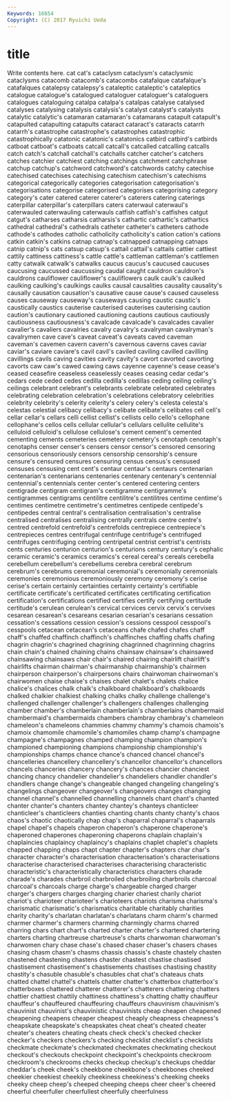 ```yaml
---
Keywords: 16654 
Copyright: (C) 2017 Ryuichi Ueda
---
```


# title

Write contents here.
cat cat's
cataclysm cataclysm's cataclysmic cataclysms catacomb catacomb's catacombs catafalque catafalque's catafalques
catalepsy catalepsy's cataleptic cataleptic's cataleptics catalogue catalogue's catalogued cataloguer cataloguer's
cataloguers catalogues cataloguing catalpa catalpa's catalpas catalyse catalysed catalyses catalysing
catalysis catalysis's catalyst catalyst's catalysts catalytic catalytic's catamaran catamaran's catamarans
catapult catapult's catapulted catapulting catapults cataract cataract's cataracts catarrh catarrh's
catastrophe catastrophe's catastrophes catastrophic catastrophically catatonic catatonic's catatonics catbird catbird's
catbirds catboat catboat's catboats catcall catcall's catcalled catcalling catcalls catch
catch's catchall catchall's catchalls catcher catcher's catchers catches catchier catchiest
catching catchings catchment catchphrase catchup catchup's catchword catchword's catchwords catchy
catechise catechised catechises catechising catechism catechism's catechisms categorical categorically categories
categorisation categorisation's categorisations categorise categorised categorises categorising category category's cater
catered caterer caterer's caterers catering caterings caterpillar caterpillar's caterpillars caters
caterwaul caterwaul's caterwauled caterwauling caterwauls catfish catfish's catfishes catgut catgut's
catharses catharsis catharsis's cathartic cathartic's cathartics cathedral cathedral's cathedrals catheter
catheter's catheters cathode cathode's cathodes catholic catholicity catholicity's cation cation's
cations catkin catkin's catkins catnap catnap's catnapped catnapping catnaps catnip
catnip's cats catsup catsup's cattail cattail's cattails cattier cattiest cattily
cattiness cattiness's cattle cattle's cattleman cattleman's cattlemen catty catwalk catwalk's
catwalks caucus caucus's caucused caucuses caucusing caucussed caucussing caudal caught
cauldron cauldron's cauldrons cauliflower cauliflower's cauliflowers caulk caulk's caulked caulking
caulking's caulkings caulks causal causalities causality causality's causally causation causation's
causative cause cause's caused causeless causes causeway causeway's causeways causing
caustic caustic's caustically caustics cauterise cauterised cauterises cauterising caution caution's
cautionary cautioned cautioning cautions cautious cautiously cautiousness cautiousness's cavalcade cavalcade's
cavalcades cavalier cavalier's cavaliers cavalries cavalry cavalry's cavalryman cavalryman's cavalrymen
cave cave's caveat caveat's caveats caved caveman caveman's cavemen cavern
cavern's cavernous caverns caves caviar caviar's caviare caviare's cavil cavil's
caviled caviling cavilled cavilling cavillings cavils caving cavities cavity cavity's
cavort cavorted cavorting cavorts caw caw's cawed cawing caws cayenne
cayenne's cease cease's ceased ceasefire ceaseless ceaselessly ceases ceasing cedar
cedar's cedars cede ceded cedes cedilla cedilla's cedillas ceding ceiling
ceiling's ceilings celebrant celebrant's celebrants celebrate celebrated celebrates celebrating celebration
celebration's celebrations celebratory celebrities celebrity celebrity's celerity celerity's celery celery's
celesta celesta's celestas celestial celibacy celibacy's celibate celibate's celibates cell
cell's cellar cellar's cellars celli cellist cellist's cellists cello cello's
cellophane cellophane's cellos cells cellular cellular's cellulars cellulite cellulite's celluloid
celluloid's cellulose cellulose's cement cement's cemented cementing cements cemeteries cemetery
cemetery's cenotaph cenotaph's cenotaphs censer censer's censers censor censor's censored
censoring censorious censoriously censors censorship censorship's censure censure's censured censures
censuring census census's censused censuses censusing cent cent's centaur centaur's
centaurs centenarian centenarian's centenarians centenaries centenary centenary's centennial centennial's centennials
center center's centered centering centers centigrade centigram centigram's centigramme centigramme's
centigrammes centigrams centilitre centilitre's centilitres centime centime's centimes centimetre centimetre's
centimetres centipede centipede's centipedes central central's centralisation centralisation's centralise centralised
centralises centralising centrally centrals centre centre's centred centrefold centrefold's centrefolds
centrepiece centrepiece's centrepieces centres centrifugal centrifuge centrifuge's centrifuged centrifuges centrifuging
centring centripetal centrist centrist's centrists cents centuries centurion centurion's centurions
century century's cephalic ceramic ceramic's ceramics ceramics's cereal cereal's cereals
cerebella cerebellum cerebellum's cerebellums cerebra cerebral cerebrum cerebrum's cerebrums ceremonial
ceremonial's ceremonially ceremonials ceremonies ceremonious ceremoniously ceremony ceremony's cerise cerise's
certain certainly certainties certainty certainty's certifiable certificate certificate's certificated certificates
certificating certification certification's certifications certified certifies certify certifying certitude certitude's
cerulean cerulean's cervical cervices cervix cervix's cervixes cesarean cesarean's cesareans
cesarian cesarian's cesarians cessation cessation's cessations cession cession's cessions cesspool
cesspool's cesspools cetacean cetacean's cetaceans chafe chafed chafes chaff chaff's
chaffed chaffinch chaffinch's chaffinches chaffing chaffs chafing chagrin chagrin's chagrined
chagrining chagrinned chagrinning chagrins chain chain's chained chaining chains chainsaw
chainsaw's chainsawed chainsawing chainsaws chair chair's chaired chairing chairlift chairlift's
chairlifts chairman chairman's chairmanship chairmanship's chairmen chairperson chairperson's chairpersons chairs
chairwoman chairwoman's chairwomen chaise chaise's chaises chalet chalet's chalets chalice
chalice's chalices chalk chalk's chalkboard chalkboard's chalkboards chalked chalkier chalkiest
chalking chalks chalky challenge challenge's challenged challenger challenger's challengers challenges
challenging chamber chamber's chamberlain chamberlain's chamberlains chambermaid chambermaid's chambermaids chambers
chambray chambray's chameleon chameleon's chameleons chammies chammy chammy's chamois chamois's
chamoix chamomile chamomile's chamomiles champ champ's champagne champagne's champagnes champed
champing champion champion's championed championing champions championship championship's championships champs
chance chance's chanced chancel chancel's chancelleries chancellery chancellery's chancellor chancellor's
chancellors chancels chanceries chancery chancery's chances chancier chanciest chancing chancy
chandelier chandelier's chandeliers chandler chandler's chandlers change change's changeable changed
changeling changeling's changelings changeover changeover's changeovers changes changing channel channel's
channelled channelling channels chant chant's chanted chanter chanter's chanters chantey
chantey's chanteys chanticleer chanticleer's chanticleers chanties chanting chants chanty chanty's
chaos chaos's chaotic chaotically chap chap's chaparral chaparral's chaparrals chapel
chapel's chapels chaperon chaperon's chaperone chaperone's chaperoned chaperones chaperoning chaperons
chaplain chaplain's chaplaincies chaplaincy chaplaincy's chaplains chaplet chaplet's chaplets chapped
chapping chaps chapt chapter chapter's chapters char char's character character's
characterisation characterisation's characterisations characterise characterised characterises characterising characteristic characteristic's characteristically
characteristics characters charade charade's charades charbroil charbroiled charbroiling charbroils charcoal
charcoal's charcoals charge charge's chargeable charged charger charger's chargers charges
charging charier chariest charily chariot chariot's charioteer charioteer's charioteers chariots
charisma charisma's charismatic charismatic's charismatics charitable charitably charities charity charity's
charlatan charlatan's charlatans charm charm's charmed charmer charmer's charmers charming
charmingly charms charred charring chars chart chart's charted charter charter's
chartered chartering charters charting chartreuse chartreuse's charts charwoman charwoman's charwomen
chary chase chase's chased chaser chaser's chasers chases chasing chasm
chasm's chasms chassis chassis's chaste chastely chasten chastened chastening chastens
chaster chastest chastise chastised chastisement chastisement's chastisements chastises chastising chastity
chastity's chasuble chasuble's chasubles chat chat's chateaus chats chatted chattel
chattel's chattels chatter chatter's chatterbox chatterbox's chatterboxes chattered chatterer chatterer's
chatterers chattering chatters chattier chattiest chattily chattiness chattiness's chatting chatty
chauffeur chauffeur's chauffeured chauffeuring chauffeurs chauvinism chauvinism's chauvinist chauvinist's chauvinistic
chauvinists cheap cheapen cheapened cheapening cheapens cheaper cheapest cheaply cheapness
cheapness's cheapskate cheapskate's cheapskates cheat cheat's cheated cheater cheater's cheaters
cheating cheats check check's checked checker checker's checkers checkers's checking
checklist checklist's checklists checkmate checkmate's checkmated checkmates checkmating checkout checkout's
checkouts checkpoint checkpoint's checkpoints checkroom checkroom's checkrooms checks checkup checkup's
checkups cheddar cheddar's cheek cheek's cheekbone cheekbone's cheekbones cheeked cheekier
cheekiest cheekily cheekiness cheekiness's cheeking cheeks cheeky cheep cheep's cheeped
cheeping cheeps cheer cheer's cheered cheerful cheerfuller cheerfullest cheerfully cheerfulness
